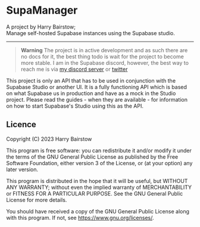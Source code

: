 # SupaManager
A project by Harry Bairstow;<br/>
Manage self-hosted Supabase instances using the Supabase studio.

<hr />

> **Warning**
> The project is in active development and as such there are no docs for it, the best thing todo is wait for the project to become more stable. I am in the Supabase discord, however, the best way to reach me is via [my discord server](https://discord.gg/4k5HRe6YEp) or [twitter](https://twitter.com/TheHarryET)

This project is only an API that has to be used in conjunction with the Supabase Studio or another UI. It is a fully functioning API which is based on what Supabase us in production and have as a mock in the Studio project. Please read the guides - when they are available - for information on how to start Supabase's Studio using this as the API.

## Licence
Copyright (C) 2023 Harry Bairstow

This program is free software: you can redistribute it and/or modify
it under the terms of the GNU General Public License as published by
the Free Software Foundation, either version 3 of the License, or
(at your option) any later version.

This program is distributed in the hope that it will be useful,
but WITHOUT ANY WARRANTY; without even the implied warranty of
MERCHANTABILITY or FITNESS FOR A PARTICULAR PURPOSE.  See the
GNU General Public License for more details.

You should have received a copy of the GNU General Public License
along with this program.  If not, see <https://www.gnu.org/licenses/>.
